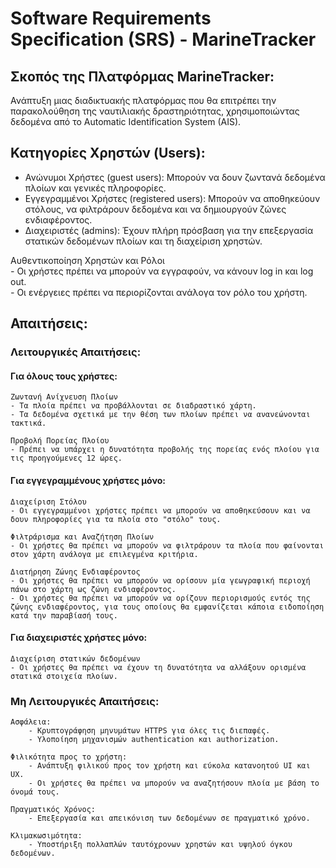 # Software Requirements Specification (SRS) - MarineTracker

## Σκοπός της Πλατφόρμας MarineTracker:
Ανάπτυξη μιας διαδικτυακής πλατφόρμας που θα επιτρέπει την παρακολούθηση της ναυτιλιακής δραστηριότητας, χρησιμοποιώντας δεδομένα από το Automatic Identification System (AIS).

## Κατηγορίες Χρηστών (Users):
- Ανώνυμοι Χρήστες (guest users): Μπορούν να δουν ζωντανά δεδομένα πλοίων και γενικές πληροφορίες.
- Εγγεγραμμένοι Χρήστες (registered users): Μπορούν να αποθηκεύουν στόλους, να φιλτράρουν δεδομένα και να δημιουργούν ζώνες ενδιαφέροντος.
- Διαχειριστές (admins): Έχουν πλήρη πρόσβαση για την επεξεργασία στατικών δεδομένων πλοίων και τη διαχείριση χρηστών.

Αυθεντικοποίηση Χρηστών και Ρόλοι <br>
*-* Οι χρήστες πρέπει να μπορούν να εγγραφούν, να κάνουν log in και log out. <br>
*-* Οι ενέργειες πρέπει να περιορίζονται ανάλογα τον ρόλο του χρήστη.

## Απαιτήσεις:
### Λειτουργικές Απαιτήσεις:
#### Για όλους τους χρήστες:
    
    Ζωντανή Ανίχνευση Πλοίων
    - Τα πλοία πρέπει να προβάλλονται σε διαδραστικό χάρτη.
    - Τα δεδομένα σχετικά με την θέση των πλοίων πρέπει να ανανεώνονται τακτικά.
    
    Προβολή Πορείας Πλοίου
    - Πρέπει να υπάρχει η δυνατότητα προβολής της πορείας ενός πλοίου για τις προηγούμενες 12 ώρες.

#### Για εγγεγραμμένους χρήστες μόνο:

    Διαχείριση Στόλου
    - Οι εγγεγραμμένοι χρήστες πρέπει να μπορούν να αποθηκεύσουν και να δουν πληροφορίες για τα πλοία στο "στόλο" τους.

    Φιλτράρισμα και Αναζήτηση Πλοίων
    - Οι χρήστες θα πρέπει να μπορούν να φιλτράρουν τα πλοία που φαίνονται στον χάρτη ανάλογα με επιλεγμένα κριτήρια.
    
    Διατήρηση Ζώνης Ενδιαφέροντος
    - Οι χρήστες θα πρέπει να μπορούν να ορίσουν μία γεωγραφική περιοχή πάνω στο χάρτη ως ζώνη ενδιαφέροντος.
    - Οι χρήστες θα πρέπει να μπορούν να ορίζουν περιορισμούς εντός της ζώνης ενδιαφέροντος, για τους οποίους θα εμφανίζεται κάποια ειδοποίηση κατά την παραβίασή τους.

#### Για διαχειριστές χρήστες μόνο:

    Διαχείριση στατικών δεδομένων
    - Οι χρήστες θα πρέπει να έχουν τη δυνατότητα να αλλάξουν ορισμένα στατικά στοιχεία πλοίων.

### Μη Λειτουργικές Απαιτήσεις:
    
    Ασφάλεια: 
        - Κρυπτογράφηση μηνυμάτων HTTPS για όλες τις διεπαφές.
        - Υλοποίηση μηχανισμών authentication και authorization.

    Φιλικότητα προς το χρήστη:
        - Ανάπτυξη φιλικού προς τον χρήστη και εύκολα κατανοητού UI και UX.
        - Οι χρήστες θα πρέπει να μπορούν να αναζητήσουν πλοία με βάση το όνομά τους.

    Πραγματικός Χρόνος:
        - Επεξεργασία και απεικόνιση των δεδομένων σε πραγματικό χρόνο.

    Κλιμακωσιμότητα:
        - Υποστήριξη πολλαπλών ταυτόχρονων χρηστών και υψηλού όγκου δεδομένων.
